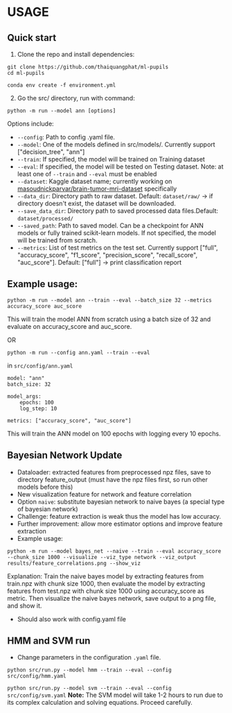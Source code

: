 # USAGE

## Quick start
1. Clone the repo and install dependencies:
```
git clone https://github.com/thaiquangphat/ml-pupils
cd ml-pupils
```
```
conda env create -f environment.yml
```
2. Go the src/ directory, run with command:
```
python -m run --model ann [options]
```
Options include:
- `--config`: Path to config .yaml file.
- `--model`: One of the models defined in src/models/. Currently support ["decision_tree", "ann"]
- `--train`: If specified, the model will be trained on Training dataset
- `--eval`: If specified, the model will be tested on Testing dataset. Note: at least one of `--train` and `--eval` must be enabled
- `--dataset`: Kaggle dataset name; currently working on [masoudnickparvar/brain-tumor-mri-dataset](https://www.kaggle.com/datasets/masoudnickparvar/brain-tumor-mri-dataset/) specifically
- `--data_dir`: Directory path to raw dataset. Default: `dataset/raw/` -> if directory doesn't exist, the dataset will be downloaded.
- `--save_data_dir`: Directory path to saved processed data files.Default: `dataset/processed/`
- `--saved_path`: Path to saved model. Can be a checkpoint for ANN models or fully trained scikit-learn models. If not specified, the model will be trained from scratch.
- `--metrics`: List of test metrics on the test set. Currently support ["full", "accuracy_score", "f1_score", "precision_score", "recall_score", "auc_score"]. Default: ["full"] -> print classification report

## Example usage:
```
python -m run --model ann --train --eval --batch_size 32 --metrics accuracy_score auc_score
```
This will train the model ANN from scratch using a batch size of 32 and evaluate on accuracy_score and auc_score.

OR
```
python -m run --config ann.yaml --train --eval
```
in `src/config/ann.yaml`
```
model: "ann"
batch_size: 32

model_args:
    epochs: 100
    log_step: 10

metrics: ["accuracy_score", "auc_score"]
```
This will train the ANN model on 100 epochs with logging every 10 epochs.

## Bayesian Network Update
- Dataloader: extracted features from preprocessed npz files, save to directory feature_output (must have the npz files first, so run other models before this)
- New visualization feature for network and feature correlation
- Option `naive`: substitute bayesian network to naive bayes (a special type of bayesian network)
- Challenge: feature extraction is weak thus the model has low accuracy.
- Further improvement: allow more estimator options and improve feature extraction
- Example usage: 
```
python -m run --model bayes_net --naive --train --eval accuracy_score --chunk_size 1000 --visualize --viz_type network --viz_output results/feature_correlations.png --show_viz
```
Explanation: Train the naive bayes model by extracting features from train.npz with chunk size 1000, then evaluate the model by extracting features from test.npz with chunk size 1000 using accuracy_score as metric. Then visualize the naive bayes network, save output to a png file, and show it.

- Should also work with config.yaml file

## HMM and SVM run
- Change parameters in the configuration `.yaml` file.

```python src/run.py --model hmm --train --eval --config src/config/hmm.yaml```

```python src/run.py --model svm --train --eval --config src/config/svm.yaml```
**Note:** The SVM model will take 1-2 hours to run due to its complex calculation and solving equations. Proceed carefully.
